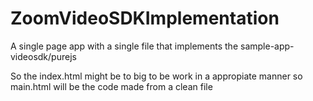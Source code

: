 # ZoomVideoSDKImplementation
A single page app with a single file that implements the sample-app-videosdk/purejs 

So the index.html might be to big to be work in a appropiate manner so main.html will be the code made from a clean file
